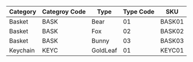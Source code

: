 | Category | Categroy Code | Type | Type Code| SKU |
|---|---|---|---|---|
| Basket | BASK | Bear | 01 | BASK01 |
| Basket | BASK | Fox | 02 | BASK02 |
| Basket | BASK | Bunny | 03 | BASK03 |
| Keychain | KEYC | GoldLeaf | 01 | KEYC01 |